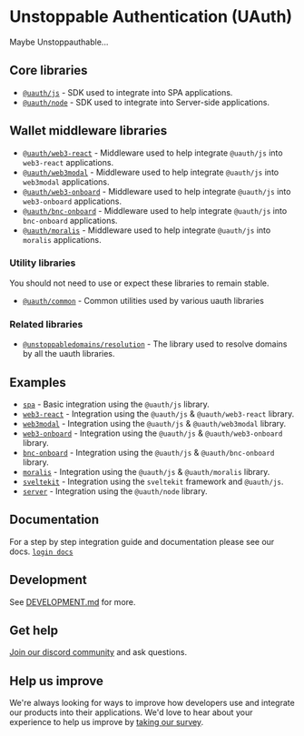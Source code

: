 # Unstoppable Authentication (UAuth)

Maybe Unstoppauthable...

## Core libraries

- [`@uauth/js`](./packages/js) - SDK used to integrate into SPA applications.
- [`@uauth/node`](./packages/node) - SDK used to integrate into Server-side applications.

## Wallet middleware libraries

- [`@uauth/web3-react`](./packages/web3-react) - Middleware used to help integrate `@uauth/js` into `web3-react` applications.
- [`@uauth/web3modal`](./packages/web3modal) - Middleware used to help integrate `@uauth/js` into `web3modal` applications.
- [`@uauth/web3-onboard`](./packages/web3-onboard/) - Middleware used to help integrate `@uauth/js` into `web3-onboard` applications.
- [`@uauth/bnc-onboard`](./packages/bnc-onboard) - Middleware used to help integrate `@uauth/js` into `bnc-onboard` applications.
- [`@uauth/moralis`](./packages/moralis/) - Middleware used to help integrate `@uauth/js` into `moralis` applications.

### Utility libraries

You should not need to use or expect these libraries to remain stable.

- [`@uauth/common`](./packages/common) - Common utilities used by various uauth libraries

### Related libraries

- [`@unstoppabledomains/resolution`](https://github.com/unstoppabledomains/resolution) - The library used to resolve domains by all the uauth libraries.

## Examples

- [`spa`](./examples/spa) - Basic integration using the `@uauth/js` library.
- [`web3-react`](./examples/web3-react) - Integration using the `@uauth/js` & `@uauth/web3-react` library.
- [`web3modal`](./examples/web3modal) - Integration using the `@uauth/js` & `@uauth/web3modal` library.
- [`web3-onboard`](./examples/web3-onboard/) - Integration using the `@uauth/js` & `@uauth/web3-onboard` library.
- [`bnc-onboard`](./examples/bnc-onboard) - Integration using the `@uauth/js` & `@uauth/bnc-onboard` library.
- [`moralis`](./examples/moralis/) - Integration using the `@uauth/js` & `@uauth/moralis` library.
- [`sveltekit`](./examples/sveltekit) - Integration using the `sveltekit` framework and `@uauth/js`.
- [`server`](./examples/server) - Integration using the `@uauth/node` library.

## Documentation

For a step by step integration guide and documentation please see our docs. [`login docs`](https://docs.unstoppabledomains.com/login-with-unstoppable/)

## Development

See [DEVELOPMENT.md](./DEVELOPMENT.md) for more.

## Get help

[Join our discord community](https://discord.gg/unstoppabledomains) and ask questions.

## Help us improve

We're always looking for ways to improve how developers use and integrate our products into their applications. We'd love to hear about your experience to help us improve by [taking our survey](https://form.typeform.com/to/uHPQyHO6).

